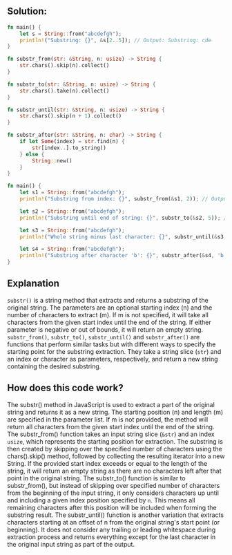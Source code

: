 ## Solution:
```rust
fn main() {
    let s = String::from("abcdefgh");
    println!("Substring: {}", &s[2..5]); // Output: Substring: cde
}

fn substr_from(str: &String, n: usize) -> String {
    str.chars().skip(n).collect()
}

fn substr_to(str: &String, n: usize) -> String {
    str.chars().take(n).collect()
}

fn substr_until(str: &String, n: usize) -> String {
    str.chars().skip(n + 1).collect()
}

fn substr_after(str: &String, n: char) -> String {
    if let Some(index) = str.find(n) {
        str[index..].to_string()
    } else {
        String::new()
    }
}

fn main() {
    let s1 = String::from("abcdefgh");
    println!("Substring from index: {}", substr_from(&s1, 2)); // Output: Substring from index: cde

    let s2 = String::from("abcdefgh");
    println!("Substring until end of string: {}", substr_to(&s2, 5)); // Output: Substring until end of string: abcdefg

    let s3 = String::from("abcdefgh");
    println!("Whole string minus last character: {}", substr_until(&s3, 0)); // Output: Whole string minus last character: abcdefg

    let s4 = String::from("abcdefgh");
    println!("Substring after character 'b': {}", substr_after(&s4, 'b')); // Output: Substring after character 'b': bcdefgh
}
```
## Explanation
`substr()` is a string method that extracts and returns a substring of the original string. The parameters are an optional starting index (n) and the number of characters to extract (m). If m is not specified, it will take all characters from the given start index until the end of the string. If either parameter is negative or out of bounds, it will return an empty string.
`substr_from()`, `substr_to()`, `substr_until()` and `substr_after()` are functions that perform similar tasks but with different ways to specify the starting point for the substring extraction. They take a string slice (`str`) and an index or character as parameters, respectively, and return a new string containing the desired substring.
## How does this code work?
The substr() method in JavaScript is used to extract a part of the original string and returns it as a new string. The starting position (n) and length (m) are specified in the parameter list. If m is not provided, the method will return all characters from the given start index until the end of the string.
The substr_from() function takes an input string slice (`&str`) and an index `usize`, which represents the starting position for extraction. The substring is then created by skipping over the specified number of characters using the chars().skip() method, followed by collecting the resulting iterator into a new String. If the provided start index exceeds or equal to the length of the string, it will return an empty string as there are no characters left after that point in the original string.
The substr_to() function is similar to substr_from(), but instead of skipping over specified number of characters from the beginning of the input string, it only considers characters up until and including a given index position specified by `n`. This means all remaining characters after this position will be included when forming the substring result.
The substr_until() function is another variation that extracts characters starting at an offset of n from the original string's start point (or beginning). It does not consider any trailing or leading whitespace during extraction process and returns everything except for the last character in the original input string as part of the output.
